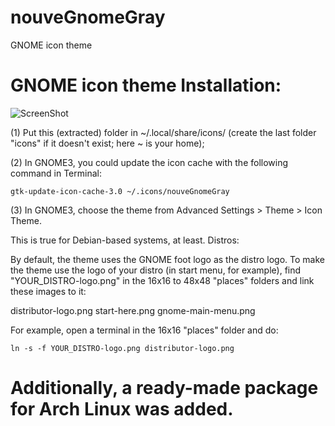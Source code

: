 # nouveGnomeGray
GNOME icon theme

# GNOME icon theme Installation:

![ScreenShot](screenshot.png"nouveGnomeGray")

(1) Put this (extracted) folder in ~/.local/share/icons/ (create the last folder "icons" if it doesn't exist; here ~ is your home);

(2) In GNOME3, you could update the icon cache with the following command in Terminal:

`gtk-update-icon-cache-3.0 ~/.icons/nouveGnomeGray`

(3) In GNOME3, choose the theme from Advanced Settings > Theme > Icon Theme.

This is true for Debian-based systems, at least. Distros:

By default, the theme uses the GNOME foot logo as the distro logo. To make the theme use the logo of your distro (in start menu, for example), find "YOUR_DISTRO-logo.png" in the 16x16 to 48x48 "places" folders and link these images to it:

distributor-logo.png start-here.png gnome-main-menu.png

For example, open a terminal in the 16x16 "places" folder and do:

`ln -s -f YOUR_DISTRO-logo.png distributor-logo.png`

# Additionally, a ready-made package for Arch Linux was added.
